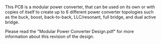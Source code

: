 This PCB is a modular power converter, that can be used on its own or with copies of itself to create up to 6 different power converter topologies such as the buck, boost, back-to-back, LLC/resonant, full bridge, and dual active bridge.

Please read the "Modular Power Converter Design.pdf" for more information about this revision of the design.
